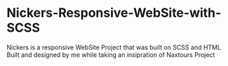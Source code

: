 # Nickers-Responsive-WebSite-with-SCSS 
Nickers is a responsive WebSite Project that was built on SCSS and HTML 
Built and designed by me while taking an insipration of Naxtours Project
